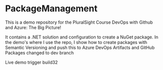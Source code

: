 # PackageManagement
This is a demo repository for the PluralSight Course DevOps with Github and Azure: The Big Picture!

It contains a .NET solution and configuration to create a NuGet package.
In the demo's where I use the repo, I show how to create packages with Semantic Versioning and push this to Azure DevOps Artifacts and GitHub Packages
changed to dev branch

Live demo
trigger build32
